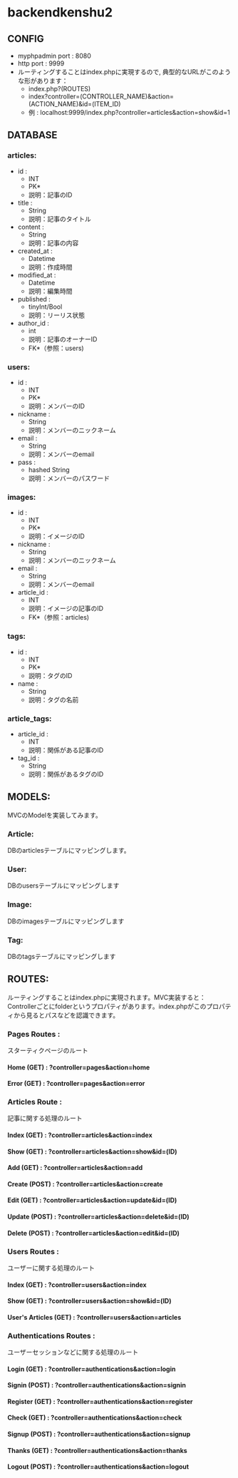 # backendkenshu2
## CONFIG
 - myphpadmin port : 8080
 - http port : 9999
 - ルーティングすることはindex.phpに実現するので, 典型的なURLがこのような形があります：
   - index.php?(ROUTES)
   - index?controller=(CONTROLLER_NAME)&action=(ACTION_NAME)&id=(ITEM_ID)
   - 例 : localhost:9999/index.php?controller=articles&action=show&id=1
## DATABASE
### articles:
- id :
  - INT
  - PK*
  - 説明：記事のID
- title :
  - String
  - 説明：記事のタイトル
- content :
  - String
  - 説明：記事の内容
- created_at :
  - Datetime
  - 説明：作成時間
- modified_at :
  - Datetime
  - 説明：編集時間
- published :
  - tinyInt/Bool
  - 説明：リーリス状態
- author_id :
  - int
  - 説明：記事のオーナーID
  - FK*（参照：users)
### users:
- id :
  - INT
  - PK*
  - 説明：メンバーのID
- nickname :
  - String
  - 説明：メンバーのニックネーム
- email :
  - String
  - 説明：メンバーのemail
- pass :
  - hashed String
  - 説明：メンバーのパスワード
### images:
- id :
  - INT
  - PK*
  - 説明：イメージのID
- nickname :
  - String
  - 説明：メンバーのニックネーム
- email :
  - String
  - 説明：メンバーのemail
- article_id :
  - INT
  - 説明：イメージの記事のID
  - FK*（参照：articles)
### tags:
- id :
  - INT
  - PK*
  - 説明：タグのID
- name :
  - String
  - 説明：タグの名前
### article_tags:
- article_id :
  - INT
  - 説明：関係がある記事のID
- tag_id :
  - String
  - 説明：関係があるタグのID
## MODELS:
MVCのModelを実装してみます。
### Article:
DBのarticlesテーブルにマッピングします。
#### 
### User:
DBのusersテーブルにマッピングします
### Image:
DBのimagesテーブルにマッピングします
### Tag:
DBのtagsテーブルにマッピングします
## ROUTES:
ルーティングすることはindex.phpに実現されます。MVC実装すると：Controllerごとにfolderというプロパティがあります。index.phpがこのプロパティから見るとパスなどを認識できます。
### Pages Routes :
スターティクページのルート
#### Home (GET) : ?controller=pages&action=home
#### Error (GET) : ?controller=pages&action=error
### Articles Route :
記事に関する処理のルート
#### Index (GET) : ?controller=articles&action=index
#### Show (GET) : ?controller=articles&action=show&id=(ID)
#### Add (GET) : ?controller=articles&action=add
#### Create (POST) : ?controller=articles&action=create
#### Edit (GET) : ?controller=articles&action=update&id=(ID)
#### Update (POST) : ?controller=articles&action=delete&id=(ID)
#### Delete (POST) : ?controller=articles&action=edit&id=(ID)
### Users Routes : 
ユーザーに関する処理のルート
#### Index (GET) : ?controller=users&action=index
#### Show (GET) : ?controller=users&action=show&id=(ID)
#### User's Articles (GET) : ?controller=users&action=articles
### Authentications Routes : 
ユーザーセッションなどに関する処理のルート
#### Login (GET) : ?controller=authentications&action=login
#### Signin (POST) : ?controller=authentications&action=signin
#### Register (GET) : ?controller=authentications&action=register
#### Check (GET) : ?controller=authentications&action=check
#### Signup (POST) : ?controller=authentications&action=signup
#### Thanks (GET) : ?controller=authentications&action=thanks
#### Logout (POST) : ?controller=authentications&action=logout
